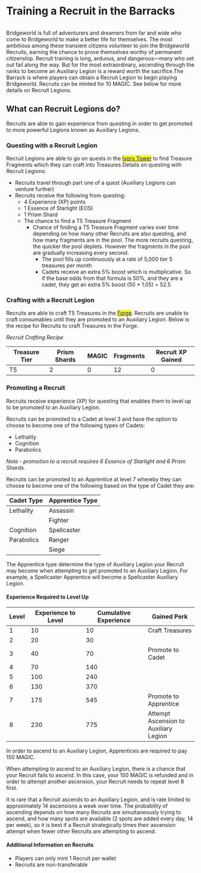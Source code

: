 # Training a Recruit in the Barracks

<figure><img src="../.gitbook/assets/BW_Recruit_Info.png" alt=""><figcaption></figcaption></figure>

Bridgeworld is full of adventurers and dreamers from far and wide who come to Bridgeworld to make a better life for themselves. The most ambitious among these transient citizens volunteer to join the Bridgeworld Recruits, earning the chance to prove themselves worthy of permanent citizenship. Recruit training is long, arduous, and dangerous—many who set out fail along the way. But for the most extraordinary, ascending through the ranks to become an Auxiliary Legion is a reward worth the sacrifice.The Barrack is where players can obtain a Recruit Legion to begin playing Bridgeworld. Recruits can be minted for 10 MAGIC. See below for more details on Recruit Legions.

## What can Recruit Legions do? <a href="#what-can-recruit-legions-do" id="what-can-recruit-legions-do"></a>

Recruits are able to gain experience from questing in order to get promoted to more powerful Legions known as Auxiliary Legions.

### **Questing with a Recruit Legion**

Recruit Legions are able to go on quests in the [<mark style="color:blue;">Ivory Tower</mark>](https://docs.treasure.lol/cartridges/bridgeworld/ivory-tower) to find Treasure Fragments which they can craft into Treasures.Details on questing with Recruit Legions:

* Recruits travel through part one of a quest (Auxiliary Legions can venture further)
* Recruits receive the following from questing:
  * 4 Experience (XP) points
  * 1 Essence of Starlight (EOS)
  * 1 Prism Shard
  * The chance to find a T5 Treasure Fragment
    * Chance of finding a T5 Treasure Fragment varies over time depending on how many other Recruits are also questing, and how many fragments are in the pool. The more recruits questing, the quicker the pool deplets. However the fragments in the pool are gradually increasing every second.
      * The pool fills up continuously at a rate of 5,000 tier 5 treasures per month
      * Cadets receive an extra 5% boost which is multiplicative. So if the base odds from that formula is 50%, and they are a cadet, they get an extra 5% boost (50 \* 1.05) = 52.5

### **Crafting with a Recruit Legion**

Recruits are able to craft T5 Treasures in the [<mark style="color:blue;">Forge</mark>](https://docs.treasure.lol/cartridges/bridgeworld/the-forge/crafting-treasures). Recruits are unable to craft consumables until they are promoted to an Auxiliary Legion. Below is the recipe for Recruits to craft Treasures in the Forge.

_Recruit Crafting Recipe_

| Treasure Tier | Prism Shards | MAGIC | Fragments | Recruit XP Gained |
| ------------- | ------------ | ----- | --------- | ----------------- |
| T5            | 2            | 0     | 12        | 0                 |

### Promoting a Recruit

Recruits receive experience (XP) for questing that enables them to level up to be promoted to an Auxiliary Legion.&#x20;

Recruits can be promoted to a Cadet at level 3 and have the option to choose to become one of the following types of Cadets:

* Lethality
* Cognition
* Parabolics

_Note - promotion to a recruit requires 6 Essence of Starlight and 6 Prism Shards._&#x20;

Recruits can be promoted to an Apprentice at level 7 whereby they can choose to become one of the following based on the type of Cadet they are:

| Cadet Type | Apprentice Type |
| ---------- | --------------- |
| Lethality  | Assassin        |
| ​          | Fighter         |
| Cognition  | Spellcaster     |
| Parabolics | Ranger          |
| ​          | Siege           |

The Apprentice type determine the type of Auxiliary Legion your Recruit may become when attempting to get promoted to an Auxiliary Legion. For example, a Spellcaster Apprentice will become a Spellcaster Auxiliary Legion.

#### **Experience Required to Level Up**

<table><thead><tr><th>Level</th><th>Experience to Level</th><th>Cumulative Experience</th><th width="117">Gained Perk</th></tr></thead><tbody><tr><td>1</td><td>10</td><td>10</td><td>Craft Treasures</td></tr><tr><td>2</td><td>20</td><td>30</td><td></td></tr><tr><td>3</td><td>40</td><td>70</td><td>Promote to Cadet</td></tr><tr><td>4</td><td>70</td><td>140</td><td></td></tr><tr><td>5</td><td>100</td><td>240</td><td></td></tr><tr><td>6</td><td>130</td><td>370</td><td></td></tr><tr><td>7</td><td>175</td><td>545</td><td>Promote to Apprentice</td></tr><tr><td>8</td><td>230</td><td>775</td><td>Attempt Ascension to Auxiliary Legion</td></tr></tbody></table>

In order to ascend to an Auxiliary Legion, Apprentices are required to pay 150 MAGIC.&#x20;

When attempting to ascend to an Auxiliary Legion, there is a chance that your Recruit fails to ascend. In this case, your 150 MAGIC is refunded and in order to attempt another ascension, your Recruit needs to repeat level 8 first.&#x20;

It is rare that a Recruit ascends to an Auxiliary Legion, and is rate limited to approximately 14 ascensions a week over time. The probability of ascending depends on how many Recruits are simultaneously trying to ascend, and how many spots are available (2 spots are added every day, 14 per week), so it is best if a Recruit strategically times their ascension attempt when fewer other Recruits are attempting to ascend.​

#### **Additional Information on Recruits**

* Players can only mint 1 Recruit per wallet
* Recruits are non-transferable
